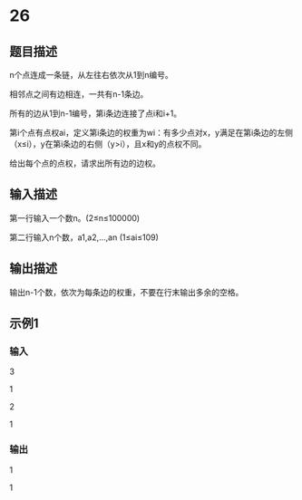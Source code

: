 # 26

## 题目描述

n个点连成一条链，从左往右依次从1到n编号。

相邻点之间有边相连，一共有n-1条边。

所有的边从1到n-1编号，第i条边连接了点i和i+1。

第i个点有点权ai，定义第i条边的权重为wi：有多少点对x，y满足在第i条边的左侧（x≤i），y在第i条边的右侧（y>i），且x和y的点权不同。

给出每个点的点权，请求出所有边的边权。

## 输入描述

第一行输入一个数n。(2≤n≤100000)

第二行输入n个数，a1,a2,…,an (1≤ai≤109)

## 输出描述

输出n-1个数，依次为每条边的权重，不要在行末输出多余的空格。

## 示例1

### 输入

3

1

2

1

### 输出

1

1
